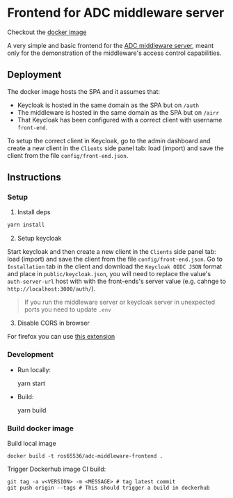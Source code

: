 # Frontend for ADC middleware server

Checkout the [docker image](https://hub.docker.com/repository/docker/ros65536/adc-middleware-frontend)

A very simple and basic frontend for the [ADC middleware server](https://github.com/Ross65536/adc-middleware), meant only for the demonstration of the middleware's access control capabilities.

## Deployment 

The docker image hosts the SPA and it assumes that:
- Keycloak is hosted in the same domain as the SPA but on `/auth`
- The middleware is hosted in the same domain as the SPA but on `/airr`
- That Keycloak has been configured with a correct client with username `front-end`. 

To setup the correct client in Keycloak, go to the admin dashboard and create a new client in the `Clients` side panel tab: load (import) and save the client from the file `config/front-end.json`.

## Instructions

### Setup

1. Install deps

```bash
yarn install
```

2. Setup keycloak

Start keycloak and then create a new client in the `Clients` side panel tab: load (import) and save the client from the file `config/front-end.json`. Go to `Installation` tab in the client and download the `Keycloak OIDC JSON` format and place in `public/keycloak.json`, you will need to replace the value's `auth-server-url` host with with the front-ends's server value (e.g. cahnge to `http://localhost:3000/auth/`).


> If you run the middleware server or keycloak server in unexpected ports you need to update `.env`

3. Disable CORS in browser

For firefox you can use [this extension](https://addons.mozilla.org/en-US/firefox/addon/cors-everywhere/)

### Development

- Run locally:

  yarn start

- Build:

  yarn build

### Build docker image

Build local image

```shell script
docker build -t ros65536/adc-middleware-frontend .
```

Trigger Dockerhub image CI build:

```shell script
git tag -a v<VERSION> -m <MESSAGE> # tag latest commit
git push origin --tags # This should trigger a build in dockerhub
```